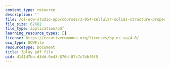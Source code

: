 ```yaml
---
content_type: resource
description: ''
file: /ol-ocw-studio-app/courses/3-054-cellular-solids-structure-properties-and-applications-spring-2015/d141d7bad3dd9e43876d87c7c7dbf9f5_LzA1OqHY68M.pdf
file_size: 62682
file_type: application/pdf
learning_resource_types: []
license: https://creativecommons.org/licenses/by-nc-sa/4.0/
ocw_type: OCWFile
resourcetype: Document
title: 3play pdf file
uid: d141d7ba-d3dd-9e43-876d-87c7c7dbf9f5
---
```

